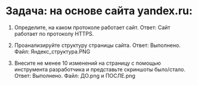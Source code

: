 # Задача: на основе сайта yandex.ru:
1. Определите, на каком протоколе работает сайт.
Ответ: Сайт работает по протоколу HTTPS.

2. Проанализируйте структуру страницы сайта.
Ответ: Выполнено. Файл: Яндекс_структура.PNG

3. Внесите не менее 10 изменений на страницу с помощью инструмента разработчика и представьте скриншоты было/стало.
Ответ: Выполнено. Файл: ДО.png и ПОСЛЕ.png 

